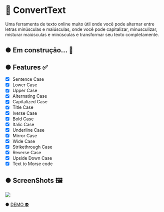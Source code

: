 # 📝 ConvertText
<p>Uma ferramenta de texto online muito útil onde você pode alternar entre letras minúsculas e maiúsculas, 
   onde você pode capitalizar, minusculizar, misturar maiúsculas e minúsculas e transformar seu texto completamente.</p>

## ● Em construção... 🚧

## ● Features ✅
- [x] Sentence Case
- [x] Lower Case
- [x] Upper Case
- [x] Alternating Case
- [x] Capitalized Case
- [x] Title Case
- [x] Iverse Case
- [x] Bold Case
- [x] Italic Case
- [x] Underline Case
- [x] Mirror Case
- [x] Wide Case
- [x] Strikethrough Case
- [x] Reverse Case
- [x] Upside Down Case
- [x] Text to Morse code

## ● ScreenShots 🖼️
<img src="./animação.gif">

● <a href='https://andersonbones.github.io/ConvertText/'>DEMO 👽</a>
